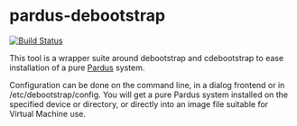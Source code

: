 pardus-debootstrap
==================

[![Build Status](https://travis-ci.org/grml/grml-debootstrap.svg?branch=master)](https://travis-ci.org/grml/grml-debootstrap)

This tool is a wrapper suite around debootstrap and cdebootstrap to ease installation of a pure [Pardus](https://pardus.org.tr/) system.

Configuration can be done on the command line, in a dialog frontend or in /etc/debootstrap/config. You will get a pure Pardus system installed on the specified device or directory, or directly into an image file suitable for Virtual Machine use.
